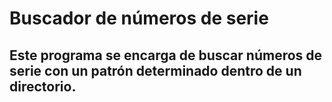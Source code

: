 # Buscador de números de serie

## Este programa se encarga de buscar números de serie con un patrón determinado dentro de un directorio.
